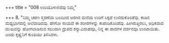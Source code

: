 +++
title = "008 ಉರಿಯೊಳುಳಿದೆವು ನಿಮ್ಮ"

+++
8. "ನಿಮ್ಮ ಚರಣ ಸ್ಮರಣೆಯ ಬಲದಿಂದ ಅರಗಿನ ಮನೆಯ ಉರಿಗೆ ಸಿಕ್ಕದೆ ಉಳಿದುಕೊಂಡೆವು. ಕಾಡಿನ ಮಧ್ಯಭಾಗದಲ್ಲಿ ಅಲೆದಾಡಿದವು. ಹೇಗೋ ಸಾಯದೆ ಈ ಶರೀರಗಳನ್ನು ಕಾಪಾಡಿಕೊಂಡೆವು. ಹೀಗಿರುತ್ತಿರಲು, ಅಧಿಕವಾದ ದುಃಖವನ್ನು ಹೋಗಲಾಡಿಸುವ ಸಲುವಾಗಿ ದ್ರುಪದ ಕನ್ಯಾವಿವಾಹವೂ, ನಿನ್ನ ಈ ಪಾದಗಳ ದರ್ಶನವೂ ಉಂಟಾಯಿತು. ಎಂದು ಕೃಷ್ಣನಿಗೆ ಕುಂತಿಯು ತಿಳಿಸಿದಳು.